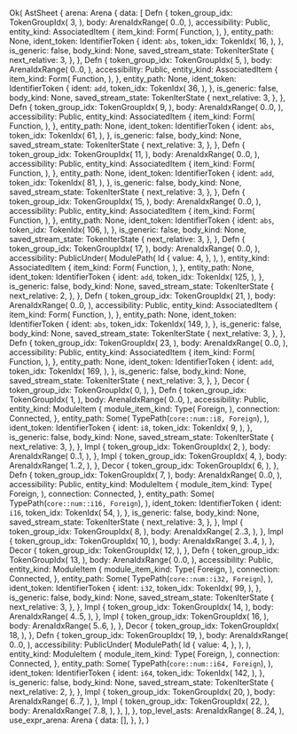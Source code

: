 Ok(
    AstSheet {
        arena: Arena {
            data: [
                Defn {
                    token_group_idx: TokenGroupIdx(
                        3,
                    ),
                    body: ArenaIdxRange(
                        0..0,
                    ),
                    accessibility: Public,
                    entity_kind: AssociatedItem {
                        item_kind: Form(
                            Function,
                        ),
                    },
                    entity_path: None,
                    ident_token: IdentifierToken {
                        ident: `abs`,
                        token_idx: TokenIdx(
                            16,
                        ),
                    },
                    is_generic: false,
                    body_kind: None,
                    saved_stream_state: TokenIterState {
                        next_relative: 3,
                    },
                },
                Defn {
                    token_group_idx: TokenGroupIdx(
                        5,
                    ),
                    body: ArenaIdxRange(
                        0..0,
                    ),
                    accessibility: Public,
                    entity_kind: AssociatedItem {
                        item_kind: Form(
                            Function,
                        ),
                    },
                    entity_path: None,
                    ident_token: IdentifierToken {
                        ident: `add`,
                        token_idx: TokenIdx(
                            36,
                        ),
                    },
                    is_generic: false,
                    body_kind: None,
                    saved_stream_state: TokenIterState {
                        next_relative: 3,
                    },
                },
                Defn {
                    token_group_idx: TokenGroupIdx(
                        9,
                    ),
                    body: ArenaIdxRange(
                        0..0,
                    ),
                    accessibility: Public,
                    entity_kind: AssociatedItem {
                        item_kind: Form(
                            Function,
                        ),
                    },
                    entity_path: None,
                    ident_token: IdentifierToken {
                        ident: `abs`,
                        token_idx: TokenIdx(
                            61,
                        ),
                    },
                    is_generic: false,
                    body_kind: None,
                    saved_stream_state: TokenIterState {
                        next_relative: 3,
                    },
                },
                Defn {
                    token_group_idx: TokenGroupIdx(
                        11,
                    ),
                    body: ArenaIdxRange(
                        0..0,
                    ),
                    accessibility: Public,
                    entity_kind: AssociatedItem {
                        item_kind: Form(
                            Function,
                        ),
                    },
                    entity_path: None,
                    ident_token: IdentifierToken {
                        ident: `add`,
                        token_idx: TokenIdx(
                            81,
                        ),
                    },
                    is_generic: false,
                    body_kind: None,
                    saved_stream_state: TokenIterState {
                        next_relative: 3,
                    },
                },
                Defn {
                    token_group_idx: TokenGroupIdx(
                        15,
                    ),
                    body: ArenaIdxRange(
                        0..0,
                    ),
                    accessibility: Public,
                    entity_kind: AssociatedItem {
                        item_kind: Form(
                            Function,
                        ),
                    },
                    entity_path: None,
                    ident_token: IdentifierToken {
                        ident: `abs`,
                        token_idx: TokenIdx(
                            106,
                        ),
                    },
                    is_generic: false,
                    body_kind: None,
                    saved_stream_state: TokenIterState {
                        next_relative: 3,
                    },
                },
                Defn {
                    token_group_idx: TokenGroupIdx(
                        17,
                    ),
                    body: ArenaIdxRange(
                        0..0,
                    ),
                    accessibility: PublicUnder(
                        ModulePath(
                            Id {
                                value: 4,
                            },
                        ),
                    ),
                    entity_kind: AssociatedItem {
                        item_kind: Form(
                            Function,
                        ),
                    },
                    entity_path: None,
                    ident_token: IdentifierToken {
                        ident: `add`,
                        token_idx: TokenIdx(
                            125,
                        ),
                    },
                    is_generic: false,
                    body_kind: None,
                    saved_stream_state: TokenIterState {
                        next_relative: 2,
                    },
                },
                Defn {
                    token_group_idx: TokenGroupIdx(
                        21,
                    ),
                    body: ArenaIdxRange(
                        0..0,
                    ),
                    accessibility: Public,
                    entity_kind: AssociatedItem {
                        item_kind: Form(
                            Function,
                        ),
                    },
                    entity_path: None,
                    ident_token: IdentifierToken {
                        ident: `abs`,
                        token_idx: TokenIdx(
                            149,
                        ),
                    },
                    is_generic: false,
                    body_kind: None,
                    saved_stream_state: TokenIterState {
                        next_relative: 3,
                    },
                },
                Defn {
                    token_group_idx: TokenGroupIdx(
                        23,
                    ),
                    body: ArenaIdxRange(
                        0..0,
                    ),
                    accessibility: Public,
                    entity_kind: AssociatedItem {
                        item_kind: Form(
                            Function,
                        ),
                    },
                    entity_path: None,
                    ident_token: IdentifierToken {
                        ident: `add`,
                        token_idx: TokenIdx(
                            169,
                        ),
                    },
                    is_generic: false,
                    body_kind: None,
                    saved_stream_state: TokenIterState {
                        next_relative: 3,
                    },
                },
                Decor {
                    token_group_idx: TokenGroupIdx(
                        0,
                    ),
                },
                Defn {
                    token_group_idx: TokenGroupIdx(
                        1,
                    ),
                    body: ArenaIdxRange(
                        0..0,
                    ),
                    accessibility: Public,
                    entity_kind: ModuleItem {
                        module_item_kind: Type(
                            Foreign,
                        ),
                        connection: Connected,
                    },
                    entity_path: Some(
                        TypePath(`core::num::i8, Foreign`),
                    ),
                    ident_token: IdentifierToken {
                        ident: `i8`,
                        token_idx: TokenIdx(
                            9,
                        ),
                    },
                    is_generic: false,
                    body_kind: None,
                    saved_stream_state: TokenIterState {
                        next_relative: 3,
                    },
                },
                Impl {
                    token_group_idx: TokenGroupIdx(
                        2,
                    ),
                    body: ArenaIdxRange(
                        0..1,
                    ),
                },
                Impl {
                    token_group_idx: TokenGroupIdx(
                        4,
                    ),
                    body: ArenaIdxRange(
                        1..2,
                    ),
                },
                Decor {
                    token_group_idx: TokenGroupIdx(
                        6,
                    ),
                },
                Defn {
                    token_group_idx: TokenGroupIdx(
                        7,
                    ),
                    body: ArenaIdxRange(
                        0..0,
                    ),
                    accessibility: Public,
                    entity_kind: ModuleItem {
                        module_item_kind: Type(
                            Foreign,
                        ),
                        connection: Connected,
                    },
                    entity_path: Some(
                        TypePath(`core::num::i16, Foreign`),
                    ),
                    ident_token: IdentifierToken {
                        ident: `i16`,
                        token_idx: TokenIdx(
                            54,
                        ),
                    },
                    is_generic: false,
                    body_kind: None,
                    saved_stream_state: TokenIterState {
                        next_relative: 3,
                    },
                },
                Impl {
                    token_group_idx: TokenGroupIdx(
                        8,
                    ),
                    body: ArenaIdxRange(
                        2..3,
                    ),
                },
                Impl {
                    token_group_idx: TokenGroupIdx(
                        10,
                    ),
                    body: ArenaIdxRange(
                        3..4,
                    ),
                },
                Decor {
                    token_group_idx: TokenGroupIdx(
                        12,
                    ),
                },
                Defn {
                    token_group_idx: TokenGroupIdx(
                        13,
                    ),
                    body: ArenaIdxRange(
                        0..0,
                    ),
                    accessibility: Public,
                    entity_kind: ModuleItem {
                        module_item_kind: Type(
                            Foreign,
                        ),
                        connection: Connected,
                    },
                    entity_path: Some(
                        TypePath(`core::num::i32, Foreign`),
                    ),
                    ident_token: IdentifierToken {
                        ident: `i32`,
                        token_idx: TokenIdx(
                            99,
                        ),
                    },
                    is_generic: false,
                    body_kind: None,
                    saved_stream_state: TokenIterState {
                        next_relative: 3,
                    },
                },
                Impl {
                    token_group_idx: TokenGroupIdx(
                        14,
                    ),
                    body: ArenaIdxRange(
                        4..5,
                    ),
                },
                Impl {
                    token_group_idx: TokenGroupIdx(
                        16,
                    ),
                    body: ArenaIdxRange(
                        5..6,
                    ),
                },
                Decor {
                    token_group_idx: TokenGroupIdx(
                        18,
                    ),
                },
                Defn {
                    token_group_idx: TokenGroupIdx(
                        19,
                    ),
                    body: ArenaIdxRange(
                        0..0,
                    ),
                    accessibility: PublicUnder(
                        ModulePath(
                            Id {
                                value: 4,
                            },
                        ),
                    ),
                    entity_kind: ModuleItem {
                        module_item_kind: Type(
                            Foreign,
                        ),
                        connection: Connected,
                    },
                    entity_path: Some(
                        TypePath(`core::num::i64, Foreign`),
                    ),
                    ident_token: IdentifierToken {
                        ident: `i64`,
                        token_idx: TokenIdx(
                            142,
                        ),
                    },
                    is_generic: false,
                    body_kind: None,
                    saved_stream_state: TokenIterState {
                        next_relative: 2,
                    },
                },
                Impl {
                    token_group_idx: TokenGroupIdx(
                        20,
                    ),
                    body: ArenaIdxRange(
                        6..7,
                    ),
                },
                Impl {
                    token_group_idx: TokenGroupIdx(
                        22,
                    ),
                    body: ArenaIdxRange(
                        7..8,
                    ),
                },
            ],
        },
        top_level_asts: ArenaIdxRange(
            8..24,
        ),
        use_expr_arena: Arena {
            data: [],
        },
    },
)